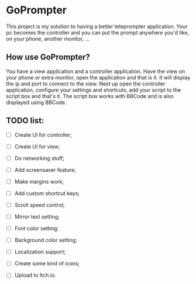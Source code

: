 # GoPrompter

This project is my solution to having a better teleprompter application. Your pc becomes the controller and you can put the prompt anywhere you'd like, on your phone, another monitor, ... 

## How use GoPrompter?

You have a view application and a controller application. Have the view on your phone or extra monitor, open the application and that is it. It will display the ip and port to connect to the view. Next up open the controller application, configure your settings and shortcuts, add your script to the script box and that's it. The script box works with BBCode and is also displayed using BBCode.



## TODO list:

- [ ] Create UI for controller;
- [ ] Create UI for view;
- [ ] Do networking stuff;
- [ ] Add screensaver feature;
- [ ] Make margins work;
- [ ] Add custom shortcut keys;
- [ ] Scroll speed control;
- [ ] Mirror text setting;
- [ ] Font color setting;
- [ ] Background color setting;
- [ ] Localization support;
- [ ] Create some kind of icons;
- [ ] Upload to Itch.io.

